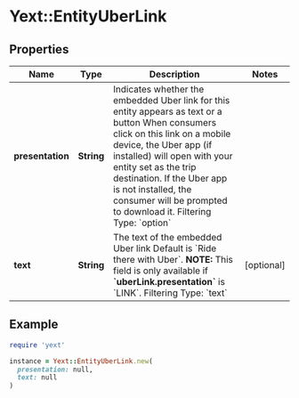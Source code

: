 # Yext::EntityUberLink

## Properties

| Name | Type | Description | Notes |
| ---- | ---- | ----------- | ----- |
| **presentation** | **String** | Indicates whether the embedded Uber link for this entity appears as text or a button  When consumers click on this link on a mobile device, the Uber app (if installed) will open with your entity set as the trip destination. If the Uber app is not installed, the consumer will be prompted to download it.  Filtering Type: &#x60;option&#x60; |  |
| **text** | **String** | The text of the embedded Uber link  Default is &#x60;Ride there with Uber&#x60;.  **NOTE:** This field is only available if **&#x60;uberLink.presentation&#x60;** is &#x60;LINK&#x60;.  Filtering Type: &#x60;text&#x60; | [optional] |

## Example

```ruby
require 'yext'

instance = Yext::EntityUberLink.new(
  presentation: null,
  text: null
)
```

